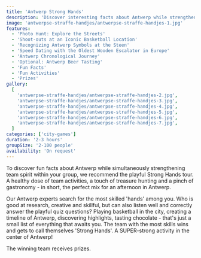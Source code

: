 ```yaml
---
title: 'Antwerp Strong Hands'
description: 'Discover interesting facts about Antwerp while strengthening team spirit'
image: 'antwerpse-straffe-handjes/antwerpse-straffe-handjes-1.jpg'
features:
  - 'Photo Hunt: Explore the Streets'
  - 'Shoot-outs at an Iconic Basketball Location'
  - 'Recognizing Antwerp Symbols at the Steen'
  - 'Speed Dating with the Oldest Wooden Escalator in Europe'
  - 'Antwerp Chronological Journey'
  - 'Optional: Antwerp Beer Tasting'
  - 'Fun Facts'
  - 'Fun Activities'
  - 'Prizes'
gallery:
  [
    'antwerpse-straffe-handjes/antwerpse-straffe-handjes-2.jpg',
    'antwerpse-straffe-handjes/antwerpse-straffe-handjes-3.jpg',
    'antwerpse-straffe-handjes/antwerpse-straffe-handjes-4.jpg',
    'antwerpse-straffe-handjes/antwerpse-straffe-handjes-5.jpg',
    'antwerpse-straffe-handjes/antwerpse-straffe-handjes-6.jpg',
    'antwerpse-straffe-handjes/antwerpse-straffe-handjes-7.jpg',
  ]
categories: ['city-games']
duration: '2-3 hours'
groupSize: '2-100 people'
availability: 'On request'
---
```


To discover fun facts about Antwerp while simultaneously strengthening team spirit within your group, we recommend the playful Strong Hands tour. A healthy dose of team activities, a touch of treasure hunting and a pinch of gastronomy - in short, the perfect mix for an afternoon in Antwerp.

Our Antwerp experts search for the most skilled 'hands' among you. Who is good at research, creative and skillful, but can also listen well and correctly answer the playful quiz questions? Playing basketball in the city, creating a timeline of Antwerp, discovering highlights, tasting chocolate - that's just a small list of everything that awaits you. The team with the most skills wins and gets to call themselves 'Strong Hands'. A SUPER-strong activity in the center of Antwerp!

The winning team receives prizes.
